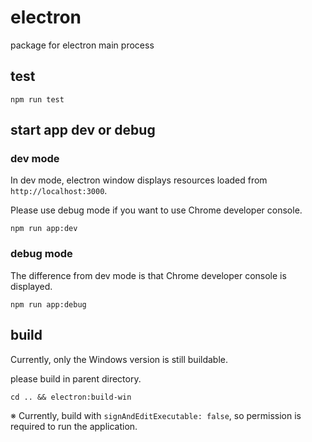 # electron

package for electron main process 

## test

```shell
npm run test
```

## start app dev or debug

### dev mode

In dev mode, electron window displays resources loaded from `http://localhost:3000`.

Please use debug mode if you want to use Chrome developer console.

```shell
npm run app:dev
```

### debug mode

The difference from dev mode is that Chrome developer console is displayed.

```shell
npm run app:debug
```

## build

Currently, only the Windows version is still buildable.

please build in parent directory.

```shell
cd .. && electron:build-win
```

※ Currently, build with `signAndEditExecutable: false`, so permission is required to run the application.
